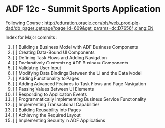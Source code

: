 # ADF 12c - Summit Sports Application

Following Course : http://education.oracle.com/pls/web_prod-plq-dad/db_pages.getpage?page_id=609&get_params=dc:D76564,clang:EN

Index for Major commits : 

1. [ ] Building a Business Model with ADF Business Components
2. [ ] Creating Data-Bound UI Components
3. [ ] Defining Task Flows and Adding Navigation
4. [ ] Declaratively Customizing ADF Business Components
5. [ ] Validating User Input
6. [ ] Modifying Data Bindings Between the UI and the Data Model
7. [ ] Adding Functionality to Pages
8. [ ] Adding Advanced Features to Task Flows and Page Navigation
9. [ ] Passing Values Between UI Elements
10. [ ] Responding to Application Events
11. [ ] Programmatically Implementing Business Service Functionality
12. [ ] Implementing Transactional Capabilities 
13. [ ] Building Reusability into Pages
14. [ ] Achieving the Required Layout
15. [ ] Implementing Security in ADF Applications
